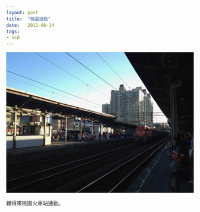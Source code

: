 ```yaml
---
layout: post
title:  "桃園通勤"
date:   2012-08-14
tags:
- SCB
---
```

![commute](/media/2012-08-14-commute.jpg)

難得來桃園火車站通勤。